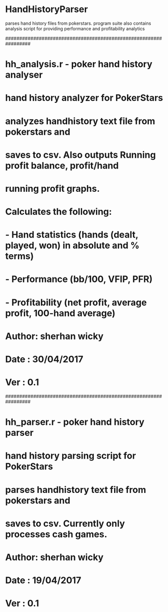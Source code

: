 # HandHistoryParser
parses hand history files from pokerstars. 
program suite also contains analysis script for providing
performance and profitability analytics

#################################################################
# hh_analysis.r - poker hand history analyser
# hand history analyzer for PokerStars
# analyzes handhistory text file from pokerstars and
# saves to csv. Also outputs Running profit balance, profit/hand
# running profit graphs.
#
# Calculates the following:
# - Hand statistics (hands (dealt, played, won) in absolute and % terms)
# - Performance (bb/100, VFIP, PFR)
# - Profitability (net profit, average profit, 100-hand average) 
#
# Author: sherhan wicky
# Date  : 30/04/2017
# Ver   : 0.1

#################################################################
# hh_parser.r - poker hand history parser
# hand history parsing script for PokerStars
# parses handhistory text file from pokerstars and
# saves to csv. Currently only processes cash games.
#
# Author: sherhan wicky
# Date  : 19/04/2017
# Ver   : 0.1

